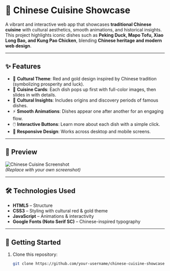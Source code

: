 # 🍜 Chinese Cuisine Showcase

A vibrant and interactive web app that showcases **traditional Chinese cuisine** with cultural aesthetics, smooth animations, and historical insights.  
This project highlights iconic dishes such as **Peking Duck, Mapo Tofu, Xiao Long Bao, and Kung Pao Chicken**, blending **Chinese heritage and modern web design**.

---

## ✨ Features

- 🎨 **Cultural Theme**: Red and gold design inspired by Chinese tradition (symbolizing prosperity and luck).  
- 🍲 **Cuisine Cards**: Each dish pops up first with full-color images, then slides in with details.  
- 🏮 **Cultural Insights**: Includes origins and discovery periods of famous dishes.  
- ⚡ **Smooth Animations**: Dishes appear one after another for an engaging flow.  
- 🖱️ **Interactive Buttons**: Learn more about each dish with a simple click.  
- 📱 **Responsive Design**: Works across desktop and mobile screens.  

---

## 📸 Preview

![Chinese Cuisine Screenshot](https://i.ibb.co/xYQwrpp/chinese-cuisine-preview.png)  
*(Replace with your own screenshot)*

---

## 🛠️ Technologies Used

- **HTML5** – Structure  
- **CSS3** – Styling with cultural red & gold theme  
- **JavaScript** – Animations & interactivity  
- **Google Fonts (Noto Serif SC)** – Chinese-inspired typography  

---

## 🚀 Getting Started

1. Clone this repository:  
   ```bash
   git clone https://github.com/your-username/chinese-cuisine-showcase.git
